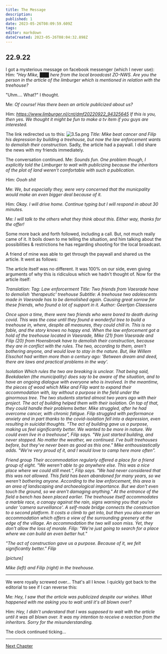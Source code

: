 ```yaml
---
title: The Message
description: 
published: 1
date: 2023-05-26T08:09:59.609Z
tags: 
editor: markdown
dateCreated: 2023-05-26T08:04:32.898Z
---
```


## 22.9.22

I got a mysterious message on facebook messenger (which I never use):
Him:
*"Hey Mike, ███ here from the local broadcast ZO-NWS. Are you the person in the article of the *limburger* which is mentioned in relation with the treehouse?*

"Uhm.... What?" I thought.

Me:
*Of course! Has there been an article publicized about us?*

Him:
*https://www.limburger.nl/cnt/dmf20220922_94325645
If this is you, then yes.
We thought it might be fun to make a tv item if you guys are interested.*

The link redirected us to this:
![3.5a.png](/treehouse_story/3.5a.png)
*Title: Mike beat cancer and Filip his depression by building a treehouse, but now the law enforcement wants to demolish their construction.*
Sadly, the article had a paywall. I did share the news with my friends immediately.

The conversation continued.
Me:
*Sounds fun. One problem though, I explicitly told the *Limburger* to wait with publicizing because the inheritors of the plot of land weren't comfortable with such a publication.*

Him:
*Oooh shit*

Me:
*We, but especially they, were very concerned that the municpality would make an even bigger deal because of it.*

Him:
*Okay. I will drive home. Continue typing but I will respond in about 30 minutes.*

Me:
*I will talk to the others what they think about this. Either way, thanks for the offer!*

Some more back and forth followed, including a call. But, not much really came of it. It boils down to me telling the situation, and him talking about the possibilities & restrictions he has regarding shooting for the local broadcast.

A friend of mine was able to get through the paywall and shared us the article. It went as follows:

The article itself was no different. It was 100% on our side, even giving arguments of why this is ridiculous which we hadn't thought of. Now for the article itself:

*Translation: 
Tag: Law enforcerment
Title: Two friends from Vaesrade have to demolish 'therapeutic' treehouse
Subtitle: A treehouse two adolescents made in Vaesrade has to be demolished again. Causing great sorrow for these friends, who found a lot of support in it.
Author: Geertjan Claessens*

*Once upon a time, there were two friends who were bored to death during covid. This was the case until they found a wonderful tree to build a treehouse in, where, despite all measures, they could chill in.
This is no fable, and the story knows no happy end. When the law enforcement got a hold of the treehouse located in Vaesrade, Mike (21) from Vaesrade and Filip (20) from Hoensbroek have to demolish their construction, because they are in conflict with the rules. The two, according to them, aren't bothering anyone, and would love to stay in the nature. But, like Willem Elsschot had written more than a century ago: 'Between dream and deed, there are laws and practical problems in the way'.*

*Isolation
Which rules the two are breaking is unclear. That being said, Beekdaelen (the municipality) does say to be aware of the situation, and to have an ongoing dialogue with everyone who is involved. In the meantime, the pieces of wood which Mike and Filip want to expand their accommodation with, lay without a purpose in the field under the ginormous tree.
The two students started almost two years ago with their project. The act of building helped them with their isolation. On top of that, they could handle their problems better. Mike struggled, after he had overcome cancer, with chronic fatigue. Filip struggled with performance anxiety and in part thanks to the covid-isolation fell into a depression, even resulting in suicidal thoughts. "The act of building gave us a purpose, making us feel significantly better. We wanted to be more in nature. We could even live in a treehouse", Filip says. "We just started building, and never stopped. No matter the weather, we continued. I've built treehouses before, but they've never been as good as this one." Mike enthousiastically adds. "We're very proud of it, and I would love to camp here more often".*

*Friend group
Their accommodation regularly offered a place for a friend group of eight. "We weren't able to go anywhere else. This was a nice place where we could still meet.", Filip says. "We had never considered that this was not allowed. This field has been abandoned for many years, so we weren't bothering anyone. According to the law enforcement, this area is an area of landscaping and archaeological importance. But we don't even touch the ground, so we aren't damaging anything."
At the entrance of the field a bench has been placed earlier. The treehouse itself accommodates a marble race, a canopy against the rain, signs warning you that you're under 'camera surveillance'. A self-made bridge connects the construction to a second platform. It costs a climb to get into, but then you also enter an accommodation which offers a view of the surrounding greenery at the edge of the village. An accommodation the two will soon miss. Yet, they don't allow the loss of morale. Filip: "We're just going to search for a place where we can build an even better hut."*

*"The act of construction gave us a purpose. Because of it, we felt significantly better." Filip*

*[picture]*

*Mike (left) and Filip (right) in the treehouse.*

---

We were royally screwed over... That's all I know. I quickly got back to the editorial to see if I can reverse this:

Me:
*Hey, I saw that the article was publicized despite our wishes. What happened with me asking you to wait until it's all blown over?*

Him:
*Hey, I didn't understand that I was supposed to wait with the article until it was all blown over. It was my intention to receive a reaction from the inheritors. Sorry for the misunderstanding.*

The clock continued ticking...

---

[Next Chapter](https://cahcaw.nl/en/3_6_Flabbergasted)